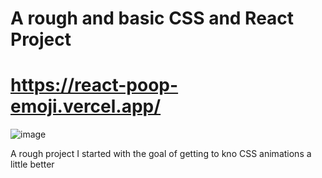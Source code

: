 # A rough and basic CSS and React Project 

# https://react-poop-emoji.vercel.app/

![image](https://github.com/AnnaMarieHo/react-poop-emoji/assets/123429357/62b809f5-23dc-4ce0-8609-4f5c545bdffe)


A rough project I started with the goal of getting to kno CSS animations a little better

